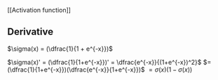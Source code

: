
[[Activation function]]

## Derivative

$\sigma(x) = (\dfrac{1}{1 + e^{-x}})$

$\sigma(x)' = (\dfrac{1}{1+e^{-x}})' = \dfrac{e^{-x}}{(1+e^{-x})^2}$
$=(\dfrac{1}{1+e^{-x}})(\dfrac{e^{-x}}{1+e^{-x}})$
$=\sigma(x)(1 - \sigma(x))$

